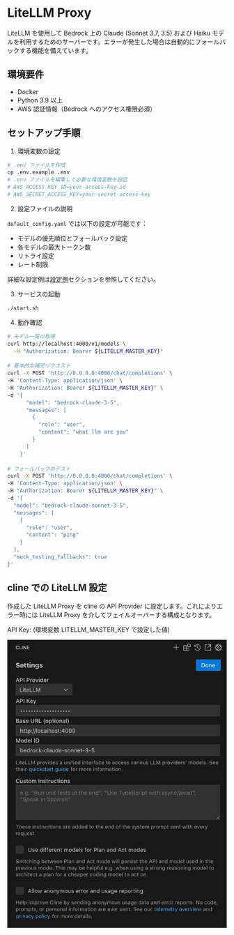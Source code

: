 # LiteLLM Proxy

LiteLLM を使用して Bedrock 上の Claude (Sonnet 3.7, 3.5) および Haiku モデルを利用するためのサーバーです。エラーが発生した場合は自動的にフォールバックする機能を備えています。

## 環境要件

- Docker
- Python 3.9 以上
- AWS 認証情報（Bedrock へのアクセス権限必須）

## セットアップ手順

1. 環境変数の設定

```bash
# .env ファイルを作成
cp .env.example .env
# .env ファイルを編集して必要な環境変数を設定
# AWS_ACCESS_KEY_ID=your-access-key-id
# AWS_SECRET_ACCESS_KEY=your-secret-access-key
```

2. 設定ファイルの説明

`default_config.yaml` では以下の設定が可能です：

- モデルの優先順位とフォールバック設定
- 各モデルの最大トークン数
- リトライ設定
- レート制限

詳細な設定例は[設定例](#設定例)セクションを参照してください。

3. サービスの起動

```bash
./start.sh
```

4. 動作確認

```bash
# モデル一覧の取得
curl http://localhost:4000/v1/models \
  -H "Authorization: Bearer ${LITELLM_MASTER_KEY}"

# 基本的な補完リクエスト
curl -X POST 'http://0.0.0.0:4000/chat/completions' \
-H 'Content-Type: application/json' \
-H "Authorization: Bearer ${LITELLM_MASTER_KEY}" \
-d '{
      "model": "bedrock-claude-3-5",
      "messages": [
        {
          "role": "user",
          "content": "what llm are you"
        }
      ]
    }'

# フォールバックのテスト
curl -X POST 'http://0.0.0.0:4000/chat/completions' \
-H 'Content-Type: application/json' \
-H "Authorization: Bearer ${LITELLM_MASTER_KEY}" \
-d '{
  "model": "bedrock-claude-sonnet-3-5",
  "messages": [
    {
      "role": "user",
      "content": "ping"
    }
  ],
  "mock_testing_fallbacks": true
}'
```

 ## cline での LiteLLM 設定

作成した LiteLLM Proxy を cline の API Provider に設定します。これによりエラー時には LiteLLM Proxy を介してフェイルオーバーする構成となります。

API Key: (環境変数 LITELLM_MASTER_KEY で設定した値)

![cline での LiteLLM 設定](images/cline-litellm.png)

